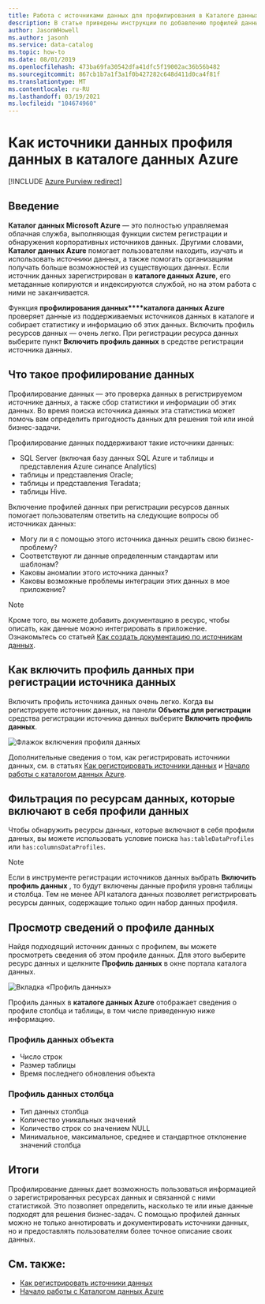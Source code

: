```yaml
---
title: Работа с источниками данных для профилирования в Каталоге данных Azure
description: В статье приведены инструкции по добавлению профилей данных уровня таблиц и столбцов при регистрации источников данных в каталоге данных Azure. В статье также объясняется, как профили данных помогают анализировать имеющиеся источники.
author: JasonWHowell
ms.author: jasonh
ms.service: data-catalog
ms.topic: how-to
ms.date: 08/01/2019
ms.openlocfilehash: 473ba69fa30542dfa41dfc5f19002ac36b56b482
ms.sourcegitcommit: 867cb1b7a1f3a1f0b427282c648d411d0ca4f81f
ms.translationtype: MT
ms.contentlocale: ru-RU
ms.lasthandoff: 03/19/2021
ms.locfileid: "104674960"
---
```

# <a name="how-to-data-profile-data-sources-in-azure-data-catalog"></a>Как источники данных профиля данных в каталоге данных Azure

[!INCLUDE [Azure Purview redirect](../../includes/data-catalog-use-purview.md)]

## <a name="introduction"></a>Введение

**Каталог данных Microsoft Azure** — это полностью управляемая облачная служба, выполняющая функции систем регистрации и обнаружения корпоративных источников данных. Другими словами, **Каталог данных Azure** помогает пользователям находить, изучать и использовать источники данных, а также помогать организациям получать больше возможностей из существующих данных. Если источник данных зарегистрирован в **каталоге данных Azure**, его метаданные копируются и индексируются службой, но на этом работа с ними не заканчивается.

Функция **профилирования данных****каталога данных Azure** проверяет данные из поддерживаемых источников данных в каталоге и собирает статистику и информацию об этих данных. Включить профиль ресурсов данных — очень легко. При регистрации ресурса данных выберите пункт **Включить профиль данных** в средстве регистрации источника данных.

## <a name="what-is-data-profiling"></a>Что такое профилирование данных

Профилирование данных — это проверка данных в регистрируемом источнике данных, а также сбор статистики и информации об этих данных. Во время поиска источника данных эта статистика может помочь вам определить пригодность данных для решения той или иной бизнес-задачи.

<!-- In [How to discover data sources](data-catalog-how-to-discover.md), you learn about **Azure Data Catalog's** extensive search capabilities including searching for data assets that have a profile. See [How to include a data profile when registering a data source](#howto). -->

Профилирование данных поддерживают такие источники данных:

* SQL Server (включая базу данных SQL Azure и таблицы и представления Azure синапсе Analytics)
* таблицы и представления Oracle;
* таблицы и представления Teradata;
* таблицы Hive.

Включение профилей данных при регистрации ресурсов данных помогает пользователям ответить на следующие вопросы об источниках данных:

* Могу ли я с помощью этого источника данных решить свою бизнес-проблему?
* Соответствуют ли данные определенным стандартам или шаблонам?
* Каковы аномалии этого источника данных?
* Каковы возможные проблемы интеграции этих данных в мое приложение?

> [!NOTE]
> Кроме того, вы можете добавить документацию в ресурс, чтобы описать, как данные можно интегрировать в приложение. Ознакомьтесь со статьей [Как создать документацию по источникам данных](data-catalog-how-to-documentation.md).
>

<a name="howto"></a>

## <a name="how-to-include-a-data-profile-when-registering-a-data-source"></a>Как включить профиль данных при регистрации источника данных

Включить профиль источника данных очень легко. Когда вы регистрируете источник данных, на панели **Объекты для регистрации** средства регистрации источника данных выберите **Включить профиль данных**.

![Флажок включения профиля данных](media/data-catalog-data-profile/data-catalog-register-profile.png)

Дополнительные сведения о том, как регистрировать источники данных, см. в статьях [Как регистрировать источники данных](data-catalog-how-to-register.md) и [Начало работы с каталогом данных Azure](data-catalog-get-started.md).

## <a name="filtering-on-data-assets-that-include-data-profiles"></a>Фильтрация по ресурсам данных, которые включают в себя профили данных

Чтобы обнаружить ресурсы данных, которые включают в себя профили данных, вы можете использовать условие поиска `has:tableDataProfiles` или `has:columnsDataProfiles`.

> [!NOTE]
> Если в инструменте регистрации источников данных выбрать **Включить профиль данных** , то будут включены данные профиля уровня таблицы и столбца. Тем не менее API каталога данных позволяет регистрировать ресурсы данных, содержащие только один набор данных профиля.
>

## <a name="viewing-data-profile-information"></a>Просмотр сведений о профиле данных

Найдя подходящий источник данных с профилем, вы можете просмотреть сведения об этом профиле данных. Для этого выберите ресурс данных и щелкните **Профиль данных** в окне портала каталога данных.

![Вкладка «Профиль данных»](media/data-catalog-data-profile/data-catalog-view.png)

Профиль данных в **каталоге данных Azure** отображает сведения о профиле столбца и таблицы, в том числе приведенную ниже информацию.

### <a name="object-data-profile"></a>Профиль данных объекта

* Число строк
* Размер таблицы
* Время последнего обновления объекта

### <a name="column-data-profile"></a>Профиль данных столбца

* Тип данных столбца
* Количество уникальных значений
* Количество строк со значением NULL
* Минимальное, максимальное, среднее и стандартное отклонение значений столбца

## <a name="summary"></a>Итоги

Профилирование данных дает возможность пользоваться информацией о зарегистрированных ресурсах данных и связанной с ними статистикой. Это позволяет определить, насколько те или иные данные подходят для решения бизнес-задач. С помощью профилей данных можно не только аннотировать и документировать источники данных, но и предоставлять пользователям более точное описание своих данных.

## <a name="see-also"></a>См. также:

* [Как регистрировать источники данных](data-catalog-how-to-register.md)
* [Начало работы с Каталогом данных Azure](data-catalog-get-started.md)
